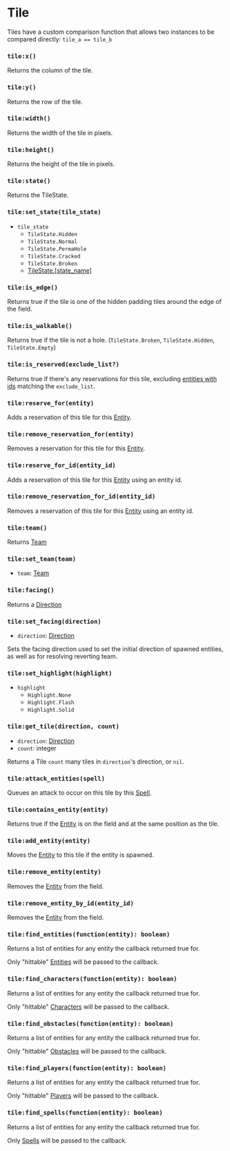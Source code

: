 # Tile

Tiles have a custom comparison function that allows two instances to be compared directly: `tile_a == tile_b`

### `tile:x()`

Returns the column of the tile.

### `tile:y()`

Returns the row of the tile.

### `tile:width()`

Returns the width of the tile in pixels.

### `tile:height()`

Returns the height of the tile in pixels.

### `tile:state()`

Returns the TileState.

### `tile:set_state(tile_state)`

- `tile_state`
  - `TileState.Hidden`
  - `TileState.Normal`
  - `TileState.PermaHole`
  - `TileState.Cracked`
  - `TileState.Broken`
  - [TileState.[state_name]](/client/packages#tile-states)

### `tile:is_edge()`

Returns true if the tile is one of the hidden padding tiles around the edge of the field.

### `tile:is_walkable()`

Returns true if the tile is not a hole. (`TileState.Broken`, `TileState.Hidden`, `TileState.Empty`)

### `tile:is_reserved(exclude_list?)`

Returns true if there's any reservations for this tile, excluding [entities with ids](/client/lua-api/entity-api/entity#entityid) matching the `exclude_list`.

### `tile:reserve_for(entity)`

Adds a reservation of this tile for this [Entity](/client/lua-api/entity-api/entity).

### `tile:remove_reservation_for(entity)`

Removes a reservation for this tile for this [Entity](/client/lua-api/entity-api/entity).

### `tile:reserve_for_id(entity_id)`

Adds a reservation of this tile for this [Entity](/client/lua-api/entity-api/entity) using an entity id.

### `tile:remove_reservation_for_id(entity_id)`

Removes a reservation of this tile for this [Entity](/client/lua-api/entity-api/entity) using an entity id.

### `tile:team()`

Returns [Team](/client/lua-api/entity-api/entity#entityset_teamteam)

### `tile:set_team(team)`

- `team`: [Team](/client/lua-api/entity-api/entity#entityset_teamteam)

### `tile:facing()`

Returns a [Direction](/client/lua-api/field-api/direction)

### `tile:set_facing(direction)`

- `direction`: [Direction](/client/lua-api/field-api/direction)

Sets the facing direction used to set the initial direction of spawned entities, as well as for resolving reverting team.

### `tile:set_highlight(highlight)`

- `highlight`
  - `Highlight.None`
  - `Highlight.Flash`
  - `Highlight.Solid`

### `tile:get_tile(direction, count)`

- `direction`: [Direction](/client/lua-api/field-api/direction)
- `count`: integer

Returns a Tile `count` many tiles in `direction`'s direction, or `nil`.

### `tile:attack_entities(spell)`

Queues an attack to occur on this tile by this [Spell](/client/lua-api/entity-api/spell).

### `tile:contains_entity(entity)`

Returns true if the [Entity](/client/lua-api/entity-api/entity) is on the field and at the same position as the tile.

### `tile:add_entity(entity)`

Moves the [Entity](/client/lua-api/entity-api/entity) to this tile if the entity is spawned.

### `tile:remove_entity(entity)`

Removes the [Entity](/client/lua-api/entity-api/entity) from the field.

### `tile:remove_entity_by_id(entity_id)`

Removes the [Entity](/client/lua-api/entity-api/entity) from the field.

### `tile:find_entities(function(entity): boolean)`

Returns a list of entities for any entity the callback returned true for.

Only "hittable" [Entities](/client/lua-api/entity-api/entity) will be passed to the callback.

### `tile:find_characters(function(entity): boolean)`

Returns a list of entities for any entity the callback returned true for.

Only "hittable" [Characters](/client/lua-api/entity-api/character) will be passed to the callback.

### `tile:find_obstacles(function(entity): boolean)`

Returns a list of entities for any entity the callback returned true for.

Only "hittable" [Obstacles](/client/lua-api/entity-api/obstacle) will be passed to the callback.

### `tile:find_players(function(entity): boolean)`

Returns a list of entities for any entity the callback returned true for.

Only "hittable" [Players](/client/lua-api/entity-api/player) will be passed to the callback.

### `tile:find_spells(function(entity): boolean)`

Returns a list of entities for any entity the callback returned true for.

Only [Spells](/client/lua-api/entity-api/spell) will be passed to the callback.
